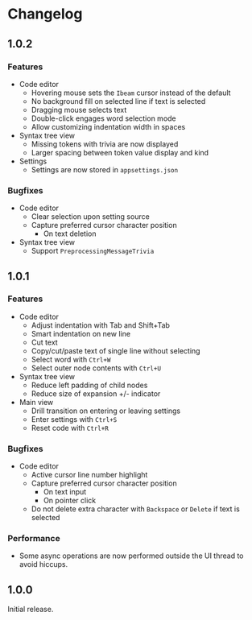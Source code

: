 # Changelog

## 1.0.2

### Features

- Code editor
  - Hovering mouse sets the `Ibeam` cursor instead of the default
  - No background fill on selected line if text is selected
  - Dragging mouse selects text
  - Double-click engages word selection mode
  - Allow customizing indentation width in spaces
- Syntax tree view
  - Missing tokens with trivia are now displayed
  - Larger spacing between token value display and kind
- Settings
  - Settings are now stored in `appsettings.json`

### Bugfixes

- Code editor
  - Clear selection upon setting source
  - Capture preferred cursor character position
    - On text deletion
- Syntax tree view
  - Support `PreprocessingMessageTrivia`

## 1.0.1

### Features

- Code editor
  - Adjust indentation with Tab and Shift+Tab
  - Smart indentation on new line
  - Cut text
  - Copy/cut/paste text of single line without selecting
  - Select word with `Ctrl+W`
  - Select outer node contents with `Ctrl+U`
- Syntax tree view
  - Reduce left padding of child nodes
  - Reduce size of expansion +/- indicator
- Main view
  - Drill transition on entering or leaving settings
  - Enter settings with `Ctrl+S`
  - Reset code with `Ctrl+R`

### Bugfixes

- Code editor
  - Active cursor line number highlight
  - Capture preferred cursor character position
    - On text input
    - On pointer click
  - Do not delete extra character with `Backspace` or `Delete` if text is selected

### Performance

- Some async operations are now performed outside the UI thread to avoid hiccups.

## 1.0.0

Initial release.
